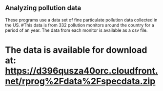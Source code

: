 ## Analyzing pollution data
These programs use a data set of fine particulate pollution data collected in the US. #This data is from 332 pollution monitors around the country for a period of an year. The data from each monitor is available as a csv file.

# The data is available for download at: https://d396qusza40orc.cloudfront.net/rprog%2Fdata%2Fspecdata.zip